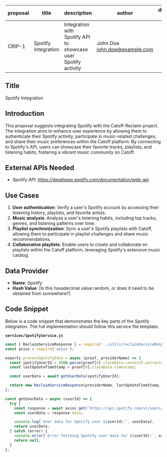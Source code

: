 | proposal | title              | description                   | author                     | discussions-to | status | type        | category | created    | requires |
|----------|--------------------|-------------------------------|----------------------------|----------------|--------|-------------|----------|------------|----------|
| CRIP-1   | Spotify Integration | Integration with Spotify API to showcase user Spotify activity | John Doe <john.doe@example.com> |                | Draft  | Integration | CRIP     | 2024-06-11 |          |

## Title

Spotify Integration

## Introduction

This proposal suggests integrating Spotify with the Catoff-Reclaim project. The integration aims to enhance user experience by allowing them to authenticate their Spotify activity, participate in music-related challenges, and share their music preferences within the Catoff platform. By connecting to Spotify's API, users can showcase their favorite tracks, playlists, and listening habits, fostering a vibrant music community on Catoff.

## External APIs Needed

- Spotify API: https://developer.spotify.com/documentation/web-api

## Use Cases

1. **User authentication**: Verify a user's Spotify account by accessing their listening history, playlists, and favorite artists.
2. **Music analysis**: Analyze a user's listening habits, including top tracks, genres, and listening patterns over time.
3. **Playlist synchronization**: Sync a user's Spotify playlists with Catoff, allowing them to participate in playlist challenges and share music recommendations.
4. **Collaborative playlists**: Enable users to create and collaborate on playlists within the Catoff platform, leveraging Spotify's extensive music catalog.

## Data Provider

- **Name**: Spotify
- **Hash Value**: [Is this hexadecimal value random, or does it need to be obtained from somewhere?]

## Code Snippet

Below is a code snippet that demonstrates the key parts of the Spotify integration. The full implementation should follow this service file template.

**`services/SpotifyService.js`**

```javascript
const { ReclaimServiceResponse } = require('../utils/reclaimServiceResponse');
const axios = require('axios');

exports.processSpotifyData = async (proof, providerName) => {
  const spotifyUserId = JSON.parse(proof[0].claimData.context).extractedParameters.userId;
  const lastUpdateTimeStamp = proof[0].claimData.timestamp;

  const userData = await getUserData(spotifyUserId);

  return new ReclaimServiceResponse(providerName, lastUpdateTimeStamp, spotifyUserId, userData, proof[0]);
};

const getUserData = async (userId) => {
  try {
    const response = await axios.get(`https://api.spotify.com/v1/users/${userId}`);
    const userData = response.data;

    console.log(`User data for Spotify user ${userId}:`, userData);
    return userData;
  } catch (error) {
    console.error(`Error fetching Spotify user data for ${userId}:`, error);
    return null;
  }
};
```
